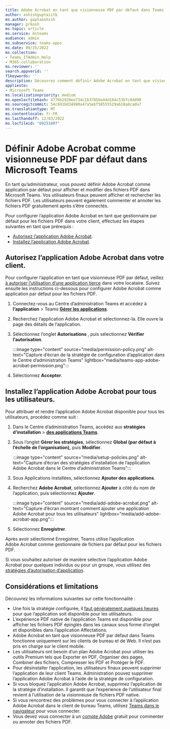 ```yaml
---
title: Adobe Acrobat en tant que visionneuse PDF par défaut dans Teams
author: ashishguptaiitb
ms.author: guptaashish
manager: prkosh
ms.topic: article
ms.service: msteams
audience: admin
ms.subservice: teams-apps
ms.date: 09/25/2022
ms.collection:
- Teams_ITAdmin_Help
- M365-collaboration
ms.reviewer: ''
search.appverid: ''
f1keywords: ''
description: Découvrez comment définir Adobe Acrobat en tant que visionneuse PDF par défaut pour afficher et modifier des fichiers PDF dans Microsoft Teams.
appliesto:
- Microsoft Teams
ms.localizationpriority: medium
ms.openlocfilehash: 4776b2928ee734c1b37856e44d184c53bfc0dd90
ms.sourcegitcommit: 54c691bd34980a47a5ebf58555529a618a8cada7
ms.translationtype: MT
ms.contentlocale: fr-FR
ms.lasthandoff: 12/03/2022
ms.locfileid: "69251897"
---
```

# <a name="set-adobe-acrobat-as-the-default-pdf-viewer-in-microsoft-teams"></a>Définir Adobe Acrobat comme visionneuse PDF par défaut dans Microsoft Teams

En tant qu’administrateur, vous pouvez définir Adobe Acrobat comme application par défaut pour afficher et modifier des fichiers PDF dans Microsoft Teams. Vos utilisateurs finaux peuvent afficher et rechercher les fichiers PDF. Les utilisateurs peuvent également commenter et annoter les fichiers PDF gratuitement après s’être connectés.

Pour configurer l’application Adobe Acrobat en tant que gestionnaire par défaut pour les fichiers PDF dans votre client, effectuez les étapes suivantes en tant que prérequis :

* [Autorisez l’application Adobe Acrobat](#allow-adobe-acrobat-app-in-your-tenant).
* [Installez l’application Adobe Acrobat](#install-adobe-acrobat-app-for-all-users).

## <a name="allow-adobe-acrobat-app-in-your-tenant"></a>Autorisez l’application Adobe Acrobat dans votre client.

Pour configurer l’application en tant que visionneuse PDF par défaut, veillez [à autoriser l’utilisation d’une application tierce](manage-apps.md#manage-org-wide-app-settings) dans votre locataire. Suivez ensuite les instructions ci-dessous pour configurer Adobe Acrobat comme application par défaut pour les fichiers PDF.

1. Connectez-vous au Centre d’administration Teams et accédez à **l’application** >  Teams **[Gérer les applications](https://admin.teams.microsoft.com/policies/manage-apps)**.

1. Recherchez l’application Adobe Acrobat et sélectionnez-la. Elle ouvre la page des détails de l’application.

1. Sélectionnez l’onglet **Autorisations** , puis sélectionnez **Vérifier l’autorisation**.

   :::image type="content" source="media/permission-policy.png" alt-text="Capture d’écran de la stratégie de configuration d’application dans le Centre d’administration Teams" lightbox="media/teams-app-adobe-acrobat-permission.png":::

1. Sélectionnez **Accepter**.

## <a name="install-adobe-acrobat-app-for-all-users"></a>Installez l’application Adobe Acrobat pour tous les utilisateurs.

Pour attribuer et rendre l’application Adobe Acrobat disponible pour tous les utilisateurs, procédez comme suit :

1. Dans le Centre d’administration Teams, accédez aux **stratégies d’installation** > [**des applications Teams**](https://admin.teams.microsoft.com/policies/app-setup).

1. Sous l’onglet **Gérer les stratégies**, sélectionnez **Global (par défaut à l’échelle de l’organisation),** puis **Modifier**.

   :::image type="content" source="media/setup-policies.png" alt-text="Capture d’écran des stratégies d’installation de l’application Adobe Acrobat dans le Centre d’administration Teams":::

1. Sous Applications installées, sélectionnez **Ajouter des applications**.

1. Recherchez **Adobe Acrobat**, sélectionnez **Ajouter** à côté du nom de l’application, puis sélectionnez **Ajouter**.

   :::image type="content" source="media/add-adobe-acrobat.png" alt-text="Capture d’écran montrant comment ajouter une application Adobe Acrobat pour tous les utilisateurs" lightbox="media/add-adobe-acrobat-app.png":::

1. Sélectionnez **Enregistrer**.

Après avoir sélectionné Enregistrer, Teams utilise l’application Adobe Acrobat comme gestionnaire de fichiers par défaut pour les fichiers PDF.

Si vous souhaitez autoriser de manière sélective l’application Adobe Acrobat pour quelques individus ou pour un groupe, vous utilisez des [stratégies d’autorisation d’application](teams-app-permission-policies.md).

## <a name="considerations-and-limitations"></a>Considérations et limitations

Découvrez les informations suivantes sur cette fonctionnalité :

* Une fois la stratégie configurée, il [faut généralement quelques heures](teams-app-setup-policies.md#considerations-and-limitations) pour que l’application soit disponible pour les utilisateurs.
* L’expérience PDF native de l’application Teams est disponible pour afficher les fichiers PDF épinglés dans les canaux sous forme d’onglet et disponibles dans l’application Affectations.
* Adobe Acrobat en tant que visionneuse PDF par défaut dans Teams fonctionne uniquement sur les clients de bureau et de Web. Il n’est pas pris en charge sur le client mobile.
* Les utilisateurs ont besoin d’un plan Adobe Acrobat pour utiliser les outils Premium tels que Exporter en PDF, Organiser des pages, Combiner des fichiers, Compresser les PDF et Protéger le PDF.
* Pour désinstaller l’application, les utilisateurs finaux peuvent supprimer l’application de leur client Teams. Administration pouvez supprimer l’application Adobe Acrobat à l’aide de la stratégie de configuration.
* Si vous bloquez l’application Adobe Acrobat, supprimez l’application de la stratégie d’installation. Il garantit que l’expérience de l’utilisateur final revient à l’utilisation de la visionneuse de fichiers PDF native.
* Si vous rencontrez des problèmes pour vous connecter à l’application Adobe Acrobat dans le client de bureau Teams, utilisez [Teams dans le navigateur](https://teams.microsoft.com/) pour vous connecter.
* Vous devez vous connecter à un [compte Adobe](https://acrobat.adobe.com/us/en/) gratuit pour commenter ou annoter des fichiers PDF.
